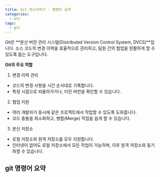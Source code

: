 ```yaml
---
title: Git 마스터하기 - 명령어 요약
categories:
  - etc 
tags:
  - git
---
```


Git은 **분산 버전 관리 시스템(Distributed Version Control System, DVCS)**입니다. 소스 코드의 변경 이력을 효율적으로 관리하고, 팀원 간의 협업을 원활하게 할 수 있도록 돕는 도구입니다.  

**Git의 주요 역할**
1. 변경 이력 관리
- 코드의 변경 사항을 시간 순서대로 기록합니다.
- 특정 시점으로 되돌아가거나, 이전 버전을 확인할 수 있습니다.

2. 협업 지원
- 여러 개발자가 동시에 같은 프로젝트에서 작업할 수 있도록 도와줍니다.
- 코드 충돌을 최소화하고, 병합(Merge) 작업을 쉽게 할 수 있습니다.

3. 분산 저장소
- 로컬 저장소와 원격 저장소를 모두 지원합니다.
- 인터넷이 없어도 로컬 저장소에서 모든 작업이 가능하며, 이후 원격 저장소와 동기화할 수 있습니다.

## git 명령어 요약

<figure style="width: 100%" class="align-center">
  <img src="{{ site.url }}{{ site.baseurl }}/assets/images/etc/git-command-summary.png" alt="">
  <figcaption></figcaption>
</figure>  
